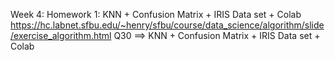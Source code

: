 Week 4: Homework 1: KNN + Confusion Matrix + IRIS Data set + Colab
https://hc.labnet.sfbu.edu/~henry/sfbu/course/data_science/algorithm/slide/exercise_algorithm.html
Q30 ==> KNN + Confusion Matrix + IRIS Data set + Colab
